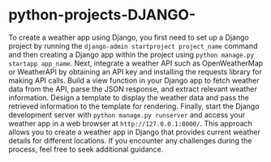 # python-projects-DJANGO-
To create a weather app using Django, you first need to set up a Django project by running the `django-admin startproject project_name` command and then creating a Django app within the project using `python manage.py startapp app_name`. Next, integrate a weather API such as OpenWeatherMap or WeatherAPI by obtaining an API key and installing the requests library for making API calls. Build a view function in your Django app to fetch weather data from the API, parse the JSON response, and extract relevant weather information. Design a template to display the weather data and pass the retrieved information to the template for rendering. Finally, start the Django development server with `python manage.py runserver` and access your weather app in a web browser at `http://127.0.0.1:8000/`. This approach allows you to create a weather app in Django that provides current weather details for different locations. If you encounter any challenges during the process, feel free to seek additional guidance.

